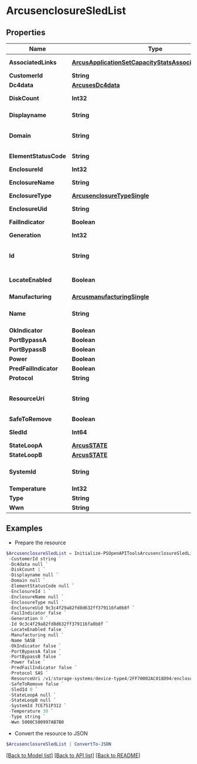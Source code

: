 # ArcusenclosureSledList
## Properties

Name | Type | Description | Notes
------------ | ------------- | ------------- | -------------
**AssociatedLinks** | [**ArcusApplicationSetCapacityStatsAssociatedLinksInner[]**](ArcusApplicationSetCapacityStatsAssociatedLinksInner.md) | Associated Links Details | [optional] 
**CustomerId** | **String** | customerId | [optional] 
**Dc4data** | [**ArcusesDc4data**](ArcusesDc4data.md) |  | [optional] 
**DiskCount** | **Int32** | Number of disks present | [optional] 
**Displayname** | **String** | Enclosure Display name | [optional] 
**Domain** | **String** | Domain that the resource belongs to | [optional] 
**ElementStatusCode** | **String** | Enclosure status code | [optional] 
**EnclosureId** | **Int32** |  | [optional] 
**EnclosureName** | **String** | Name of the enclosure | [optional] 
**EnclosureType** | [**ArcusenclosureTypeSingle**](ArcusenclosureTypeSingle.md) |  | [optional] 
**EnclosureUid** | **String** | Parent UID of the resource. &#x60;Filter&#x60; | [optional] 
**FailIndicator** | **Boolean** |  | [optional] 
**Generation** | **Int32** | generation &#x60;Filter, Sort&#x60; | [optional] 
**Id** | **String** | Unique Identifier of the resource. &#x60;Filter&#x60; | [optional] 
**LocateEnabled** | **Boolean** | Indicates if the locate beacon is enabled or not | [optional] 
**Manufacturing** | [**ArcusmanufacturingSingle**](ArcusmanufacturingSingle.md) |  | [optional] 
**Name** | **String** | Name of the resource. &#x60;Filter, Sort&#x60; | [optional] 
**OkIndicator** | **Boolean** |  | [optional] 
**PortBypassA** | **Boolean** |  | [optional] 
**PortBypassB** | **Boolean** |  | [optional] 
**Power** | **Boolean** |  | [optional] 
**PredFailIndicator** | **Boolean** |  | [optional] 
**Protocol** | **String** |  | [optional] 
**ResourceUri** | **String** | resourceUri for detailed enclosure card object | [optional] 
**SafeToRemove** | **Boolean** |  | [optional] 
**SledId** | **Int64** | Numeric ID of the resource | [optional] 
**StateLoopA** | [**ArcusSTATE**](ArcusSTATE.md) |  | [optional] 
**StateLoopB** | [**ArcusSTATE**](ArcusSTATE.md) |  | [optional] 
**SystemId** | **String** | SystemUid/Serial Number  of the array. | [optional] 
**Temperature** | **Int32** |  | [optional] 
**Type** | **String** | type | [optional] 
**Wwn** | **String** |  | [optional] 

## Examples

- Prepare the resource
```powershell
$ArcusenclosureSledList = Initialize-PSOpenAPIToolsArcusenclosureSledList  -AssociatedLinks [{&quot;resourceUri&quot;:&quot;/v1/storage-systems/device-type4/2FF70002AC01F0FF&quot;,&quot;type&quot;:&quot;systems&quot;},{&quot;resourceUri&quot;:&quot;/v1/storage-systems/device-type4/2FF70002AC01F0FF/enclosures/9c3c4f29a82fd8d632ff379116fa0b8f&quot;,&quot;type&quot;:&quot;enclosures&quot;}] `
 -CustomerId string `
 -Dc4data null `
 -DiskCount 1 `
 -Displayname null `
 -Domain null `
 -ElementStatusCode null `
 -EnclosureId 1 `
 -EnclosureName null `
 -EnclosureType null `
 -EnclosureUid 9c3c4f29a82fd8d632ff379116fa0b8f `
 -FailIndicator false `
 -Generation 0 `
 -Id 9c3c4f29a82fd8d632ff379116fa0b8f `
 -LocateEnabled false `
 -Manufacturing null `
 -Name SASB `
 -OkIndicator false `
 -PortBypassA false `
 -PortBypassB false `
 -Power false `
 -PredFailIndicator false `
 -Protocol SAS `
 -ResourceUri /v1/storage-systems/device-type4/2FF70002AC018D94/enclosures/9c3c4f29a82fd8d632ff379116fa0b8f/enclosure-sleds/8621946048c1cb24bdfc57e9b3b460ac `
 -SafeToRemove false `
 -SledId 0 `
 -StateLoopA null `
 -StateLoopB null `
 -SystemId 7CE751P312 `
 -Temperature 30 `
 -Type string `
 -Wwn 5000C500997AB7B0
```

- Convert the resource to JSON
```powershell
$ArcusenclosureSledList | ConvertTo-JSON
```

[[Back to Model list]](../README.md#documentation-for-models) [[Back to API list]](../README.md#documentation-for-api-endpoints) [[Back to README]](../README.md)

